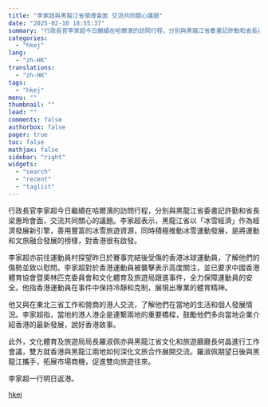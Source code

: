 ```yaml
---
title: "李家超與黑龍江省領導會面 交流共同關心議題"
date: "2025-02-10 18:55:37"
summary: "行政長官李家超今日繼續在哈爾濱的訪問行程，分別與黑龍江省委書記許勤和省長梁惠玲會面，交流共同關心的議..."
categories:
  - "hkej"
lang:
  - "zh-HK"
translations:
  - "zh-HK"
tags:
  - "hkej"
menu: ""
thumbnail: ""
lead: ""
comments: false
authorbox: false
pager: true
toc: false
mathjax: false
sidebar: "right"
widgets:
  - "search"
  - "recent"
  - "taglist"
---
```


行政長官李家超今日繼續在哈爾濱的訪問行程，分別與黑龍江省委書記許勤和省長梁惠玲會面，交流共同關心的議題。李家超表示，黑龍江省以「冰雪經濟」作為經濟發展新引擎，善用豐富的冰雪旅遊資源，同時積極推動冰雪運動發展，是將運動和文旅融合發展的榜樣，對香港很有啟發。

李家超亦前往運動員村探望昨日於賽事完結後受傷的香港冰球運動員，了解他們的傷勢並致以慰問。李家超對於香港運動員被襲擊表示高度關注，並已要求中國香港體育協會暨奧林匹克委員會和文化體育及旅遊局跟進事件，全力保障運動員的安全。他指香港運動員在事件中保持冷靜和克制，展現出專業的體育精神。

他又與在東北三省工作和營商的港人交流，了解他們在當地的生活和個人發展情況。李家超指，當地的港人港企是連繫兩地的重要橋樑，鼓勵他們多向當地企業介紹香港的最新發展，說好香港故事。

此外，文化體育及旅遊局局長羅淑佩亦與黑龍江省文化和旅遊廳廳長何晶進行工作會議，雙方就香港與黑龍江兩地如何深化文旅合作展開交流。羅淑佩期望日後與黑龍江攜手，拓展市場商機，促進雙向旅遊往來。

李家超一行明日返港。

[hkej](https://www2.hkej.com/instantnews/current/article/3996526/%E6%9D%8E%E5%AE%B6%E8%B6%85%E8%88%87%E9%BB%91%E9%BE%8D%E6%B1%9F%E7%9C%81%E9%A0%98%E5%B0%8E%E6%9C%83%E9%9D%A2+%E4%BA%A4%E6%B5%81%E5%85%B1%E5%90%8C%E9%97%9C%E5%BF%83%E8%AD%B0%E9%A1%8C)
